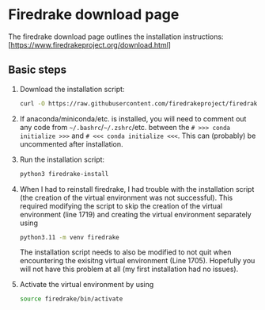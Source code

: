 # Firedrake download page

The firedrake download page outlines the installation instructions: [https://www.firedrakeproject.org/download.html]

## Basic steps

1. Download the installation script:

   ```bash
   curl -O https://raw.githubusercontent.com/firedrakeproject/firedrake/master/scripts/firedrake-install
   ```

2. If anaconda/miniconda/etc. is installed, you will need to comment out any code from `~/.bashrc`/`~/.zshrc`/etc. between the `# >>> conda initialize >>>` and `# <<< conda initialize <<<`. This can (probably) be uncommented after installation.
3. Run the installation script:

   ```bash
   python3 firedrake-install
   ```

4. When I had to reinstall firedrake, I had trouble with the installation script (the creation of the virtual environment was not successful). This required modifying the script to skip the creation of the virtual environment (line 1719) and creating the virtual environment separately using

   ```bash
   python3.11 -m venv firedrake
   ```

   The installation script needs to also be modified to not quit when encountering the exisitng virtual environment (Line 1705). Hopefully you will not have this problem at all (my first installation had no issues).
5. Activate the virtual environment by using

   ```bash
   source firedrake/bin/activate
   ```
